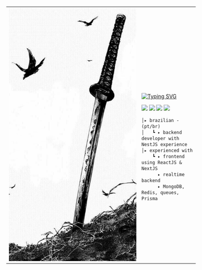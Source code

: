 <table>
    <tr>
        <!-- Ajuste da largura da célula -->
        <td style="width: 70%;">
            <!-- Ajuste da largura da imagem -->
            <img src="https://raw.githubusercontent.com/andersonzero0/andersonzero0/main/image.jpeg" style="width:100%; border: none;"/>
        </td>
        <td style="width: 30%; vertical-align: middle;">
            <p style="font-family: monospace; font-size: 80px;">    
                
 <a href="https://git.io/typing-svg"><img src="https://readme-typing-svg.herokuapp.com?font=Fira+Code&duration=2000&pause=1000&color=F7F7F7&background=0D1117&center=true&vCenter=true&width=435&lines=Anderson+Viana+%7C+Software+Developer" alt="Typing SVG" /></a>    
    
</p>    

<p>
  <a href="https://github.com/andersonzero0"><img src="https://img.shields.io/badge/GitHub-000000?style=for-the-badge&logo=github&logoColor=white"/></a>
  <a href="https://www.linkedin.com/in/andersonvianaa/"><img src="https://img.shields.io/badge/LinkedIn-000000?style=for-the-badge&logo=linkedin&logoColor=white"/></a>
  <a href="https://twitter.com/andersonn_dev"><img src="https://img.shields.io/badge/Twitter/X-000000?style=for-the-badge&logo=x&logoColor=white"/></a>
  <a href="https://dev.to/andersonzero0"><img src="https://img.shields.io/badge/DEV.TO-000000?style=for-the-badge&logo=dev.to&logoColor=white"/></a>
</p>
                                                                                                  
                                                                                                    
        
    │▸ brazilian - (pt/br)
    │   ┗ ▸ backend developer with NestJS experience                                               
    │▸ experienced with
        ┗ ▸ frontend using ReactJS & NextJS
          ▸ realtime backend
          ▸ MongoDB, Redis, queues, Prisma
